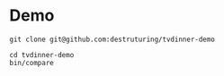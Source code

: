 # Demo

    git clone git@github.com:destruturing/tvdinner-demo
    
    cd tvdinner-demo
    bin/compare
